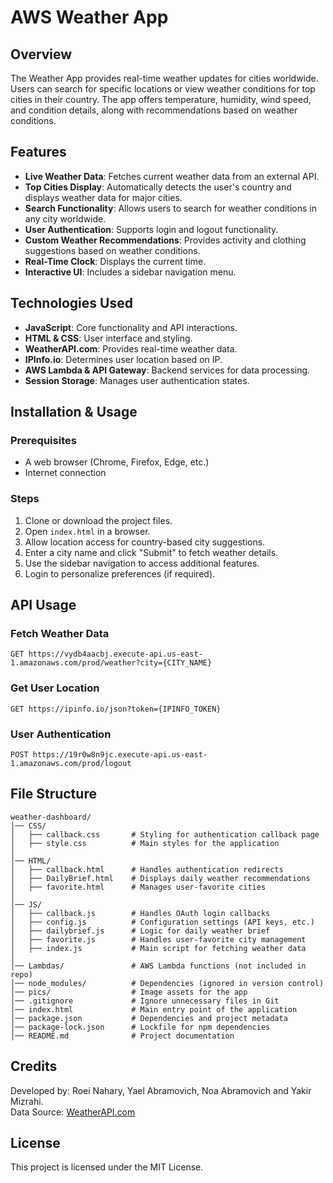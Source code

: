 # AWS Weather App 

## Overview
The Weather App provides real-time weather updates for cities worldwide. Users can search for specific locations or view weather conditions for top cities in their country. The app offers temperature, humidity, wind speed, and condition details, along with recommendations based on weather conditions.

## Features
- **Live Weather Data**: Fetches current weather data from an external API.
- **Top Cities Display**: Automatically detects the user's country and displays weather data for major cities.
- **Search Functionality**: Allows users to search for weather conditions in any city worldwide.
- **User Authentication**: Supports login and logout functionality.
- **Custom Weather Recommendations**: Provides activity and clothing suggestions based on weather conditions.
- **Real-Time Clock**: Displays the current time.
- **Interactive UI**: Includes a sidebar navigation menu.

## Technologies Used
- **JavaScript**: Core functionality and API interactions.
- **HTML & CSS**: User interface and styling.
- **WeatherAPI.com**: Provides real-time weather data.
- **IPInfo.io**: Determines user location based on IP.
- **AWS Lambda & API Gateway**: Backend services for data processing.
- **Session Storage**: Manages user authentication states.

## Installation & Usage
### Prerequisites
- A web browser (Chrome, Firefox, Edge, etc.)
- Internet connection

### Steps
1. Clone or download the project files.
2. Open `index.html` in a browser.
3. Allow location access for country-based city suggestions.
4. Enter a city name and click "Submit" to fetch weather details.
5. Use the sidebar navigation to access additional features.
6. Login to personalize preferences (if required).

## API Usage
### Fetch Weather Data
```
GET https://vydb4aacbj.execute-api.us-east-1.amazonaws.com/prod/weather?city={CITY_NAME}
```
### Get User Location
```
GET https://ipinfo.io/json?token={IPINFO_TOKEN}
```
### User Authentication
```
POST https://19r0w8n9jc.execute-api.us-east-1.amazonaws.com/prod/logout
```

## File Structure
```
weather-dashboard/
│── CSS/
│   ├── callback.css       # Styling for authentication callback page
│   ├── style.css          # Main styles for the application
│
│── HTML/
│   ├── callback.html      # Handles authentication redirects
│   ├── DailyBrief.html    # Displays daily weather recommendations
│   ├── favorite.html      # Manages user-favorite cities
│
│── JS/
│   ├── callback.js        # Handles OAuth login callbacks
│   ├── config.js          # Configuration settings (API keys, etc.)
│   ├── dailybrief.js      # Logic for daily weather brief
│   ├── favorite.js        # Handles user-favorite city management
│   ├── index.js           # Main script for fetching weather data
│
│── Lambdas/               # AWS Lambda functions (not included in repo)
│── node_modules/          # Dependencies (ignored in version control)
│── pics/                  # Image assets for the app
│── .gitignore             # Ignore unnecessary files in Git
│── index.html             # Main entry point of the application
│── package.json           # Dependencies and project metadata
│── package-lock.json      # Lockfile for npm dependencies
│── README.md              # Project documentation

```

## Credits
Developed by: Roei Nahary, Yael Abramovich, Noa Abramovich and Yakir Mizrahi.  
Data Source: [WeatherAPI.com](https://www.weatherapi.com/)

## License
This project is licensed under the MIT License.

